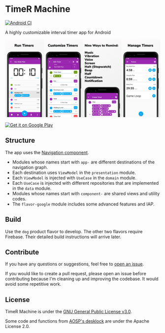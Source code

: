# TimeR Machine

[![Android CI](https://github.com/timer-machine/timer-machine-android/actions/workflows/android.yml/badge.svg?branch=main)](https://github.com/timer-machine/timer-machine-android/actions/workflows/android.yml)

A highly customizable interval timer app for Android

![Showcase](images/showcase.jpg)

<a href='https://play.google.com/store/apps/details?id=io.github.deweyreed.timer.google'><img alt='Get it on Google Play' src='https://play.google.com/intl/en_us/badges/static/images/badges/en_badge_web_generic.png' height='100'/></a>

## Structure

The app uses the [Navigation component](https://developer.android.com/guide/navigation).

- Modules whose names start with `app-` are different destinations of the navigation graph.
- Each destination uses `ViewModel` in the `presentation` module.
- Each `ViewModel` is injected with `UseCase` in the `domain` module.
- Each `UseCase` is injected with different repositories that are implemented in the `data` module.
- Modules whose names start with `component-` are shared views and utility codes.
- The `flavor-google` module includes some advanced features and IAP.

## Build

Use the `dog` product flavor to develop. The other two flavors require Firebase. Their detailed
build instructions will arrive later.

## Contribute

If you have any questions or suggestions, feel free
to [open an issue](https://github.com/timer-machine/timer-machine-android/issues/new).

If you would like to create a pull request, please open an issue before contributing because I'm cleaning up and improving the codebase. It would avoid some repetitive work.

## License

TimeR Machine is under the [GNU General Public License v3.0](LICENSE).

Some code and functions
from [AOSP's desklock](https://android.googlesource.com/platform/packages/apps/DeskClock/+/refs/heads/master/src/com/android/deskclock)
are under the Apache License 2.0.
